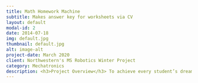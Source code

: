 ```yaml
---
title: Math Homework Machine
subtitle: Makes answer key for worksheets via CV
layout: default
modal-id: 2
date: 2014-07-18
img: default.jpg
thumbnail: default.jpg
alt: image-alt
project-date: March 2020
client: Northwestern's MS Robotics Winter Project
category: Mechatronics
description: <h3>Project Overview</h3> To achieve every student’s dream, I created a homework machine to read worksheets and reveal their answers. As a ten-week assignment, problems were limited to simple multiplication problems, called “times tables” in many US schools, where third grade students multiply whole numbers inclusively between 0 and 12. <br> <br> The core project components were a LEGO prototype for projecting the machine’s plausibility, Tesseract for transcribing image files to text, OpenCV for visualizing Tesseract’s bounding boxes/overlaying answers on the photocopy, and a microcontroller for operating the scanner and conversing with the Python code via serial. <br> <br> The input and output iteration explains the order of the program. <br> <br> <img src="https://drive.google.com/uc?id=1M9WZYq9qzs-bMXmwQGeoRdOI0mvVhkou" width="716" height="420"> <h3>LEGO Prototype</h3> As a serious LEGO artist, I built an XY plotter capable of writing any numbers through slight code modifications. Hitting a push button caused a motor to pull in a worksheet, moving the vertical axis. Another motor moved a conveyor belt, sliding an attached pen to traverse the horizontal axis. A third motor controlled a cam, consequently lifting and lowering the pen between characters. <h3>Tesseract</h3> The library’s image_to_boxes function returned bounding box locations for characters found in the worksheet’s digital photocopy. Contextual methods for finding text were bypassed by selecting a specific page segmentation method. Consequently, I made my own sorting algorithm to find neighboring characters. From here, identifying an expression by spotting the multiplication sign, “x”, preceded and proceeded by two, nearby numbers was performed. <br> <br> <h3>OpenCV</h3> Besides reading, writing and binarising images, OpenCV contributed to overlaying (a) bounding boxes, (b) spotted multiplication signs and (c) worksheet answers. Bounding boxes and spotted multiplication signs visually help debugging. Meanwhile, OpenCV prints answers with it’s `putText` function for students to see the solutions. <br> <br> <img src="https://drive.google.com/uc?id=1lgxlc9pXNin2q7kp2T7rRqskHNMrAjGC" width="716" height="410"> Before implementing OpenCV vs after implementing openCV <h3>Microcontroller</h3> An Arduino UNO microcontroller coordinated a push-button to power a NEMA17 stepper motor for worksheet scanning, and the microcontroller conversed with Python serially. When one-ninth of the page was shifted for the next scan, the microcontroller sent a serial message to inform the webcam to take a photo. After all nine scans, the Arduino program ended and computer vision work in Python ensued. <br> <br> <img src="https://drive.google.com/uc?id=19qgRy7VfAxkCKwNEBJS3mdubKhr3zhuf" width="716" height="418"> The microcontroller controls a driver, in turn controlling the motor <h3>Future Possibilities</h3> Besides implementing motors to slide and lower the pen, solvable math problems could be easily expanded to addition, division, subtraction and fundamental calculus problems. Word problems would be more ambitious yet plausible, which could lend to standardized math tests and demonstrate mathematical comprehension of a text. <br> <br> For a more thorough, technical analysis of the multiplication homework machine, visit the machine’s <a href="https://github.com/marcelbonnici/times-tables-homework-machine">GitHub repository</a> and watch the <a href="https://github.com/marcelbonnici/times-tables-homework-machine">YouTube video</a>
---
```

